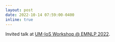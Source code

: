 ```yaml
---
layout: post
date: 2022-10-14 07:59:00-0400
inline: true
---
```


Invited talk at [UM-IoS Workshop @ EMNLP 2022](https://induction-of-structure.github.io/emnlp2022/).